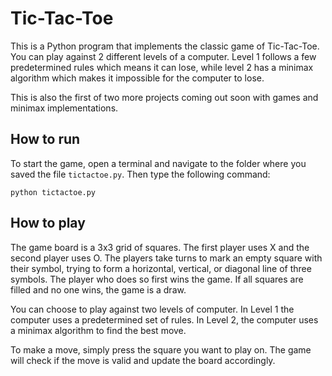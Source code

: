 # Tic-Tac-Toe

This is a Python program that implements the classic game of Tic-Tac-Toe. You can play against 2 different levels of a computer. Level 1 follows a few predetermined rules which means it can lose, while level 2 has a minimax algorithm which makes it impossible for the computer to lose.

This is also the first of two more projects coming out soon with games and minimax implementations.

## How to run

To start the game, open a terminal and navigate to the folder where you saved the file `tictactoe.py`. Then type the following command:

`python tictactoe.py`

## How to play

The game board is a 3x3 grid of squares. The first player uses X and the second player uses O. The players take turns to mark an empty square with their symbol, trying to form a horizontal, vertical, or diagonal line of three symbols. The player who does so first wins the game. If all squares are filled and no one wins, the game is a draw.

You can choose to play against two levels of computer. In Level 1 the computer uses a predetermined set of rules. In Level 2, the computer uses a minimax algorithm to find the best move.

To make a move, simply press the square you want to play on. The game will check if the move is valid and update the board accordingly. 

